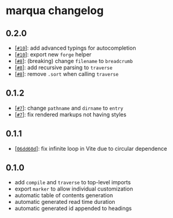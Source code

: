 # marqua changelog

## 0.2.0

- [[`#10`](https://github.com/ignatiusmb/marqua/pull/10)]: add advanced typings for autocompletion
- [[`#10`](https://github.com/ignatiusmb/marqua/pull/10)]: export new `forge` helper
- [[`#8`](https://github.com/ignatiusmb/marqua/pull/8)]: (breaking) change `filename` to `breadcrumb`
- [[`#8`](https://github.com/ignatiusmb/marqua/pull/8)]: add recursive parsing to `traverse`
- [[`#8`](https://github.com/ignatiusmb/marqua/pull/8)]: remove `.sort` when calling `traverse`

## 0.1.2

- [[`#7`](https://github.com/ignatiusmb/marqua/pull/7)]: change `pathname` and `dirname` to `entry`
- [[`#7`](https://github.com/ignatiusmb/marqua/pull/7)]: fix rendered markups not having styles

## 0.1.1

- [[`06dd60d`](06dd60d9eddf6c0125f91088117f21119b66f71a)]: fix infinite loop in Vite due to circular dependence

## 0.1.0

- add `compile` and `traverse` to top-level imports
- export `marker` to allow individual customization
- automatic table of contents generation
- automatic generated read time duration
- automatic generated id appended to headings
